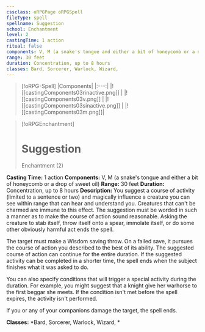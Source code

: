 ```yaml
---
cssclass: oRPGPage oRPGSpell
fileType: spell
spellname: Suggestion
school: Enchantment
level: 2
castingTime: 1 action
ritual: false
components: V, M (a snake's tongue and either a bit of honeycomb or a drop of sweet oil)
range: 30 feet
duration: Concentration, up to 8 hours
classes: Bard, Sorcerer, Warlock, Wizard,
---
```

> [!oRPG-Spell]
> |Components|
> |:---:|
> |![[castingComponents03rinactive.png]] |
> |![[castingComponents03v.png]] |
> |![[castingComponents03sinactive.png]] |
> |![[castingComponents03m.png]]|

> [!oRPGEnchantment]
>#  Suggestion
> Enchantment  (2)

**Casting Time:** 1 action
**Components:** V, M (a snake's tongue and either a bit of honeycomb or a drop of sweet oil)
**Range:** 30 feet
**Duration:**  Concentration, up to 8 hours
**Description:**
You suggest a course of activity (limited to a sentence or two) and magically influence a creature you can see within range that can hear and understand you. Creatures that can't be charmed are immune to this effect. The suggestion must be worded in such a manner as to make the course of action sound reasonable. Asking the creature to stab itself, throw itself onto a spear, immolate itself, or do some other obviously harmful act ends the spell.



 The target must make a Wisdom saving throw. On a failed save, it pursues the course of action you described to the best of its ability. The suggested course of action can continue for the entire duration. If the suggested activity can be completed in a shorter time, the spell ends when the subject finishes what it was asked to do.



 You can also specify conditions that will trigger a special activity during the duration. For example, you might suggest that a knight give her warhorse to the first beggar she meets. If the condition isn't met before the spell expires, the activity isn't performed.



 If you or any of your companions damage the target, the spell ends.



**Classes:**  *Bard, Sorcerer, Warlock, Wizard, *



